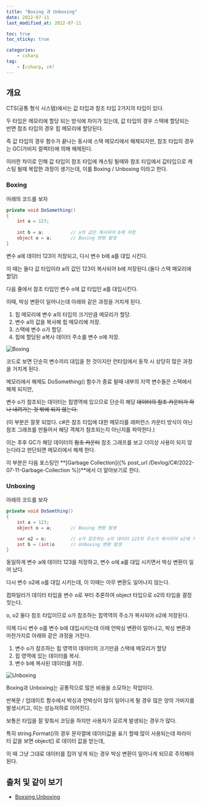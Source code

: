 ```yaml
---
title: "Boxing 과 Unboxing"
date: 2022-07-11
last_modified_at: 2022-07-11

toc: true
toc_sticky: true

categories:
    - csharp
tag:
    - [csharp, c#]
---
```


## 개요
CTS(공통 형식 시스템)에서는 값 타입과 참조 타입 2가지의 타입이 있다.
  
두 타입은 메모리에 할당 되는 방식에 차이가 있는데, 값 타입의 경우 스택에 할당되는 반면 참조 타입의 경우 힙 메모리에 할당된다.
  
즉 값 타입의 경우 함수가 끝나는 동시에 스택 메모리에서 해제되지만, 참조 타입의 경우는 GC(가비지 컬렉터)에 의해 해제된다.
  
이러한 차이로 인해 값 타입이 참조 타입에 캐스팅 될때와 참조 타입에서 값타입으로 캐스팅 될때 복잡한 과정이 생기는데, 이를 Boxing / Unboxing 이라고 한다.


### Boxing
아래의 코드를 보자
```cs
private void DoSomething()
{
    int a = 123;
    
    int b = a;          // a의 값은 복사되어 b에 저장
    object o = a;       // Boxing 변환 발생
}
```
   
변수 a에 데이터 123이 저장되고, 다시 변수 b에 a를 대입 시킨다.
   
이 때는 둘다 값 타입이라 a의 값인 123이 복사되어 b에 저장된다.(둘다 스택 메모리에 할당)
   
다음 줄에서 참조 타입인 변수 o에 값 타입인 a를 대입시킨다.
   
이때, 박싱 변환이 일어나는데 아래와 같은 과정을 거치게 된다.
     
 1. 힙 메모리에 변수 a의 타입의 크기만큼 메모리가 할당.
 2. 변수 a의 값을 복사해 힙 메모리에 저장.
 3. 스택에 변수 o가 할당.
 4. 힙에 할당된 a복사 데이터 주소를 변수 o에 저장.

![Boxing](https://docs.microsoft.com/ko-kr/dotnet/csharp/programming-guide/types/media/boxing-and-unboxing/boxing-operation-i-o-variables.gif)
     
코드로 보면 단순히 변수끼리 대입을 한 것이지만 런타임에서 동작 시 상당히 많은 과정을 거치게 된다.

메모리에서 해제도 DoSomething() 함수가 종료 될때 내부의 지역 변수들은 스택에서 해제 되지만,
   
변수 o가 참조되는 데이터는 힙영역에 있으므로 단순히 해당 ~~데이터의 참조 카운터가 하나 내려가는 것 밖에 되지 않는다.~~
   
(이 부분은 잘못 되었다. c#은 참조 타입에 대한 메모리를 레퍼런스 카운터 방식이 아닌 참조 그래프를 만들어서 해당 객체가 참조되는지 아닌지를 파악한다.)

이는 추후 GC가 해당 데이터의 ~~참조 카운터~~ 참조 그래프를 보고 더이상 사용이 되지 않는다라고 판단되면 메모리에서 해제 한다.

이 부분은 다음 포스팅인 **[Garbage Collection]({% post_url /Devlog/C#/2022-07-11-Garbage-Collection %})**에서 더 알아보기로 한다.


### Unboxing
아래의 코드를 보자
```cs
private void DoSomthing()
{
    int a = 123;
    object o = a;       // Boxing 변환 발생

    var o2 = o;         // o가 참조하는 a의 데이터 123의 주소가 복사되어 o2에 저장
    int b = (int)o      // Unboxing 변환 발생
}
```
   
동일하게 변수 a에 데이터 123을 저장하고, 변수 o에 a를 대입 시키면서 박싱 변환이 일어 났다.
   
다시 변수 o2에 o를 대입 시키는데, 이 이때는 아무 변환도 일어나지 않는다.
   
컴파일러가 데이터 타입을 변수 o로 부터 추론하여 object 타입으로 o2의 타입을 결정짓는다.

o, o2 둘다 참조 타입이므로 o가 참조하는 힙역역의 주소가 복사되어 o2에 저장된다.

이제 다시 변수 o를 변수 b에 대입시키는데 이때 언박싱 변환이 일어나고, 박싱 변환과 마찬가지로 아래와 같은 과정을 거친다.
   
 1. 변수 o가 참조하는 힙 영역의 데이터의 크기만큼 스택에 메모리가 할당
 2. 힙 영역에 있는 데이터를 복사.
 3. 변수 b에 복사된 데이터를 저장.
   
![Unboxing](https://docs.microsoft.com/ko-kr/dotnet/csharp/programming-guide/types/media/boxing-and-unboxing/unboxing-conversion-operation.gif)

Boxing과 Unboxing는 공통적으로 많은 비용을 소모하는 작업이다.

반복문 / 업데이트 함수에서 박싱과 언박싱이 많이 일어나게 될 경우 많은 양의 가비지를 발생시키고, 이는 성능저하로 이어진다.

보통은 타입을 잘 맞춰서 코딩을 하지만 사용자가 모르게 발생되는 경우가 많다.

특히 string.Format()의 경우 문자열에 데이터값을 표기 할때 많이 사용되는데 파라미터 값을 보면 object[] 로 데이터 값을 받는데,
   
이 때 그냥 그대로 데이터를 집어 넣게 되는 경우 박싱 변환이 일어나게 되므로 주의해야된다.

## 출처 및 같이 보기
- <a href="https://docs.microsoft.com/ko-kr/dotnet/csharp/programming-guide/types/boxing-and-unboxing">Boxsing Unboxing</a>